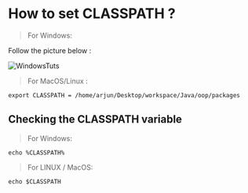 # How to set CLASSPATH ?

> For Windows:

Follow the picture below :  

![WindowsTuts](https://i.ibb.co/Kx2hRjR/class-Path.png)

> For MacOS/Linux :

```export CLASSPATH = /home/arjun/Desktop/workspace/Java/oop/packages```

## Checking the CLASSPATH variable

> For Windows:

```echo %CLASSPATH%```

> For LINUX / MacOS:

```echo $CLASSPATH```




